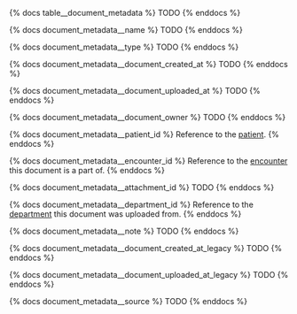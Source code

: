{% docs table__document_metadata %}
TODO
{% enddocs %}

{% docs document_metadata__name %}
TODO
{% enddocs %}

{% docs document_metadata__type %}
TODO
{% enddocs %}

{% docs document_metadata__document_created_at %}
TODO
{% enddocs %}

{% docs document_metadata__document_uploaded_at %}
TODO
{% enddocs %}

{% docs document_metadata__document_owner %}
TODO
{% enddocs %}

{% docs document_metadata__patient_id %}
Reference to the [patient](#!/source/source.tamanu.tamanu.patients).
{% enddocs %}

{% docs document_metadata__encounter_id %}
Reference to the [encounter](#!/source/source.tamanu.tamanu.encounters) this document is a part of.
{% enddocs %}

{% docs document_metadata__attachment_id %}
TODO
{% enddocs %}

{% docs document_metadata__department_id %}
Reference to the [department](#!/source/source.tamanu.tamanu.departments) this document was uploaded from.
{% enddocs %}

{% docs document_metadata__note %}
TODO
{% enddocs %}

{% docs document_metadata__document_created_at_legacy %}
TODO
{% enddocs %}

{% docs document_metadata__document_uploaded_at_legacy %}
TODO
{% enddocs %}

{% docs document_metadata__source %}
TODO
{% enddocs %}
